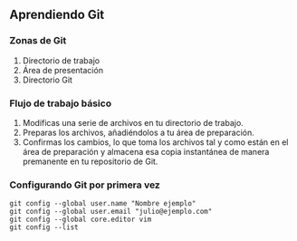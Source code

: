 ## Aprendiendo Git

### Zonas de Git
1. Directorio de trabajo
2. Área de presentación 
3. Directorio Git

### Flujo de trabajo básico
1. Modificas una serie de archivos en tu directorio de trabajo.
2. Preparas los archivos, añadiéndolos a tu área de preparación.
3. Confirmas los cambios, lo que toma los archivos tal y como están en el área de preparación y almacena esa copia instantánea de manera premanente en tu repositorio de Git.

### Configurando Git por primera vez

```
git config --global user.name "Nombre ejemplo"
git config --global user.email "julio@ejemplo.com"
git config --global core.editor vim
git config --list

```